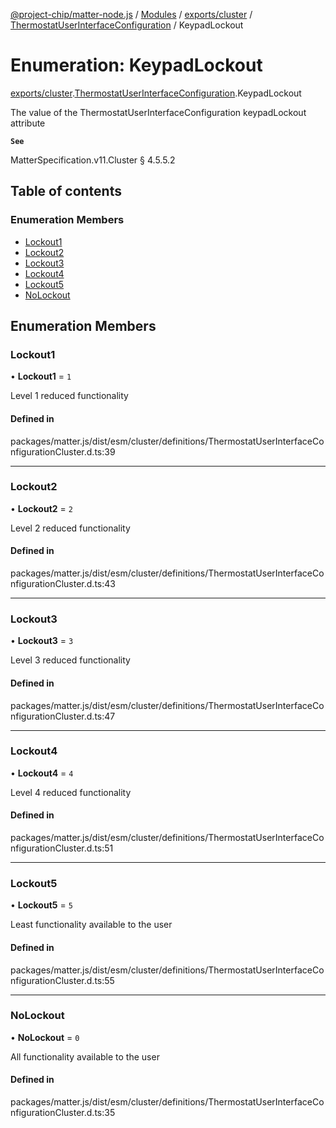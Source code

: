 [@project-chip/matter-node.js](../README.md) / [Modules](../modules.md) / [exports/cluster](../modules/exports_cluster.md) / [ThermostatUserInterfaceConfiguration](../modules/exports_cluster.ThermostatUserInterfaceConfiguration.md) / KeypadLockout

# Enumeration: KeypadLockout

[exports/cluster](../modules/exports_cluster.md).[ThermostatUserInterfaceConfiguration](../modules/exports_cluster.ThermostatUserInterfaceConfiguration.md).KeypadLockout

The value of the ThermostatUserInterfaceConfiguration keypadLockout attribute

**`See`**

MatterSpecification.v11.Cluster § 4.5.5.2

## Table of contents

### Enumeration Members

- [Lockout1](exports_cluster.ThermostatUserInterfaceConfiguration.KeypadLockout.md#lockout1)
- [Lockout2](exports_cluster.ThermostatUserInterfaceConfiguration.KeypadLockout.md#lockout2)
- [Lockout3](exports_cluster.ThermostatUserInterfaceConfiguration.KeypadLockout.md#lockout3)
- [Lockout4](exports_cluster.ThermostatUserInterfaceConfiguration.KeypadLockout.md#lockout4)
- [Lockout5](exports_cluster.ThermostatUserInterfaceConfiguration.KeypadLockout.md#lockout5)
- [NoLockout](exports_cluster.ThermostatUserInterfaceConfiguration.KeypadLockout.md#nolockout)

## Enumeration Members

### Lockout1

• **Lockout1** = ``1``

Level 1 reduced functionality

#### Defined in

packages/matter.js/dist/esm/cluster/definitions/ThermostatUserInterfaceConfigurationCluster.d.ts:39

___

### Lockout2

• **Lockout2** = ``2``

Level 2 reduced functionality

#### Defined in

packages/matter.js/dist/esm/cluster/definitions/ThermostatUserInterfaceConfigurationCluster.d.ts:43

___

### Lockout3

• **Lockout3** = ``3``

Level 3 reduced functionality

#### Defined in

packages/matter.js/dist/esm/cluster/definitions/ThermostatUserInterfaceConfigurationCluster.d.ts:47

___

### Lockout4

• **Lockout4** = ``4``

Level 4 reduced functionality

#### Defined in

packages/matter.js/dist/esm/cluster/definitions/ThermostatUserInterfaceConfigurationCluster.d.ts:51

___

### Lockout5

• **Lockout5** = ``5``

Least functionality available to the user

#### Defined in

packages/matter.js/dist/esm/cluster/definitions/ThermostatUserInterfaceConfigurationCluster.d.ts:55

___

### NoLockout

• **NoLockout** = ``0``

All functionality available to the user

#### Defined in

packages/matter.js/dist/esm/cluster/definitions/ThermostatUserInterfaceConfigurationCluster.d.ts:35
